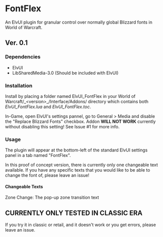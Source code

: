 # FontFlex
An ElvUI plugin for granular control over normally global Blizzard fonts in World of Warcraft.

## Ver. 0.1
### Dependencies
* ElvUI
* LibSharedMedia-3.0 (Should be included with ElvUI)

### Installation
Install by placing a folder named ElvUI_FontFlex in your World of Warcraft/\_\<version>_/Interface/Addons/ directory which contains both *ElvUI_FontFlex.lua* and *ElvUI_FontFlex.toc*.

In-Game, open ElvUI's settings pannel, go to General > Media and disable the "Replace Blizzard Fonts" checkbox. Addon **WILL NOT WORK** currently without disabling this setting! See Issue #1 for more info.

### Usage
The plugin will appear at the bottom-left of the standard ElvUI settings panel in a tab named "FontFlex".

In this proof of concept version, there is currently only one changeable text available. If you have any specific texts that you would like to be able to change the font of, please leave an issue!

#### Changeable Texts
Zone Change: The pop-up zone transition text

## CURRENTLY ONLY TESTED IN CLASSIC ERA
If you try it in classic or retail, and it doesn't work or you get errors, please leave an issue.
